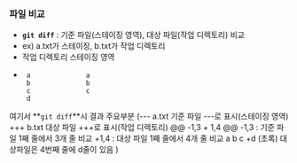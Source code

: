 ### 파일 비교

- **`git diff`** : 기준 파일(스테이징 영역), 대상 파일(작업 디렉토리) 비교
- ex) a.txt가 스테이징, b.txt가 작업 디렉토리
- 작업 디렉토리   스테이징 영역
-      a              a
       b              b
       c              c
       d
여기서 **`git diff`**시 결과 주요부분
(--- a.txt             기준 파일 ---로 표시(스테이징 영역)
 +++ b.txt             대상 파일 +++로 표시(작업 디렉토리)
 @@ -1,3 + 1,4 @@      -1,3 : 기준 파일 1째 줄에서 3개 줄 비교
                       +1,4 : 대상 파일 1째 줄에서 4개 줄 비교
 a
 b
 c
 +d (초록)              대상파일은 4번째 줄에 d줄이 있음
)
